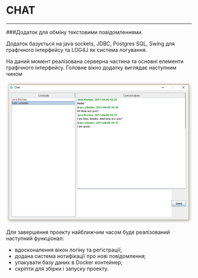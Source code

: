 # CHAT #
***

###Додаток для обміну текстовими повідомленнями.

Додаток базується на java sockets, JDBC, Postgres SQL,
Swing для графічного інтерфейсу та LOG4J як 
система логування.

На даний момент реалізована серверна частина та основні
елементи графічного інтерфейсу. Головне вікно додатку 
виглядає наступним чином

![main-window](./samples/main-window.PNG)

Для завершення проекту найближчим часом буде 
реалізований наступний функціонал:

* вдосконалення вікон логіну та регістрації;
* додана система нотифікації про нові повідомлення;
* упакувати базу даних в Docker контейнер;
* скріпти для збірки і запуску проекту.

